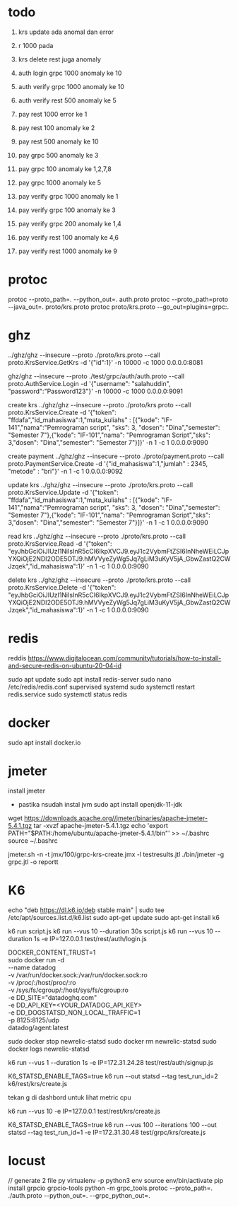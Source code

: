 # todo
1. krs update ada anomal dan error
2. r 1000 pada 
3. krs delete rest juga anomaly
3. auth login grpc 1000 anomaly ke 10
3. auth verify grpc 1000 anomaly ke 10
3. auth verify rest 500 anomaly ke 5

3. pay rest 1000 error ke 1
3. pay rest 100 anomaly ke 2
3. pay rest 500 anomaly ke 10
3. pay grpc 500 anomaly ke 3
3. pay grpc 100 anomaly ke 1,2,7,8
3. pay grpc 1000 anomaly ke 5

3. pay verify grpc 1000 anomaly ke 1
3. pay verify grpc 100 anomaly ke 3
3. pay verify grpc 200 anomaly ke 1,4
3. pay verify rest 100 anomaly ke 4,6
3. pay verify rest 1000 anomaly ke 9



# protoc

protoc --proto_path=. --python_out=. auth.proto
protoc --proto_path=proto --java_out=. proto/krs.proto
protoc proto/krs.proto --go_out=plugins=grpc:.



# ghz

../ghz/ghz --insecure   --proto ./proto/krs.proto   --call  proto.KrsService.GetKrs   -d '{"id":1}' -n 10000 -c 1000   0.0.0.0:8081

ghz/ghz --insecure   --proto ./test/grpc/auth/auth.proto  --call  proto.AuthService.Login   -d '{"username": "salahuddin", "password":"Password123"}' -n 10000 -c 1000   0.0.0.0:9091

create krs
../ghz/ghz --insecure   --proto ./proto/krs.proto   --call  proto.KrsService.Create   -d '{"token":       "ffdafa","id_mahasiswa":1,"mata_kuliahs" : [{"kode":     "IF-141","nama":"Pemrograman script", "sks":      3, "dosen":    "Dina","semester": "Semester 7"},{"kode":     "IF-101","nama":     "Pemrograman Script","sks":      3,"dosen":    "Dina","semester": "Semester 7"}]}' -n 1 -c 1  0.0.0.0:9090

create payment
../ghz/ghz --insecure   --proto ./proto/payment.proto   --call  proto.PaymentService.Create   -d '{"id_mahasiswa":1,"jumlah" : 2345, "metode" : "bri"}' -n 1 -c 1   0.0.0.0:9092

update krs
../ghz/ghz --insecure   --proto ./proto/krs.proto   --call  proto.KrsService.Update   -d '{"token":       "ffdafa","id_mahasiswa":1,"mata_kuliahs" : [{"kode":     "IF-141","nama":"Pemrograman script", "sks":      3, "dosen":    "Dina","semester": "Semester 7"},{"kode":     "IF-101","nama":     "Pemrograman Script","sks":      3,"dosen":    "Dina","semester": "Semester 7"}]}' -n 1 -c 1   0.0.0.0:9090

read krs
../ghz/ghz --insecure   --proto ./proto/krs.proto   --call  proto.KrsService.Read   -d '{"token":       "eyJhbGciOiJIUzI1NiIsInR5cCI6IkpXVCJ9.eyJ1c2VybmFtZSI6InNheWEiLCJpYXQiOjE2NDI2ODE5OTJ9.hMVVyeZyWg5Jq7gLiM3uKyV5jA_GbwZastQ2CWJzqek","id_mahasiswa":1}' -n 1 -c 1   0.0.0.0:9090


delete krs
../ghz/ghz --insecure   --proto ./proto/krs.proto   --call  proto.KrsService.Delete   -d '{"token":       "eyJhbGciOiJIUzI1NiIsInR5cCI6IkpXVCJ9.eyJ1c2VybmFtZSI6InNheWEiLCJpYXQiOjE2NDI2ODE5OTJ9.hMVVyeZyWg5Jq7gLiM3uKyV5jA_GbwZastQ2CWJzqek","id_mahasiswa":1}' -n 1 -c 1   0.0.0.0:9090


# redis
reddis https://www.digitalocean.com/community/tutorials/how-to-install-and-secure-redis-on-ubuntu-20-04-id

sudo apt update
sudo apt install redis-server
sudo nano /etc/redis/redis.conf
supervised systemd
sudo systemctl restart redis.service
sudo systemctl status redis

# docker
sudo apt install docker.io

# jmeter
install jmeter
- pastika nsudah instal jvm
sudo apt install openjdk-11-jdk


wget https://downloads.apache.org//jmeter/binaries/apache-jmeter-5.4.1.tgz
tar -xvzf apache-jmeter-5.4.1.tgz
echo 'export PATH="$PATH:/home/ubuntu/apache-jmeter-5.4.1/bin"' >> ~/.bashrc
source ~/.bashrc

jmeter.sh -n -t jmx/100/grpc-krs-create.jmx -l testresults.jtl
./bin/jmeter  -g grpc.jtl -o reportt


# K6
echo "deb https://dl.k6.io/deb stable main" | sudo tee /etc/apt/sources.list.d/k6.list
sudo apt-get update
sudo apt-get install k6

k6 run script.js
k6 run --vus 10 --duration 30s script.js
k6 run --vus 10 --duration 1s -e IP=127.0.0.1 test/rest/auth/login.js 

DOCKER_CONTENT_TRUST=1 \
sudo docker run -d \
    --name datadog \
    -v /var/run/docker.sock:/var/run/docker.sock:ro \
    -v /proc/:/host/proc/:ro \
    -v /sys/fs/cgroup/:/host/sys/fs/cgroup:ro \
    -e DD_SITE="datadoghq.com" \
    -e DD_API_KEY=<YOUR_DATADOG_API_KEY> \
    -e DD_DOGSTATSD_NON_LOCAL_TRAFFIC=1 \
    -p 8125:8125/udp \
    datadog/agent:latest

sudo docker stop newrelic-statsd 
sudo docker rm newrelic-statsd 
sudo docker logs newrelic-statsd 

k6 run --vus 1 --duration 1s -e IP=172.31.24.28 test/rest/auth/signup.js


K6_STATSD_ENABLE_TAGS=true  k6 run --out statsd --tag test_run_id=2 k6/rest/krs/create.js 


tekan g di dashbord untuk lihat metric cpu

k6 run --vus 10  -e IP=127.0.0.1 test/rest/krs/create.js 


K6_STATSD_ENABLE_TAGS=true k6 run --vus 100 --iterations 100 --out statsd --tag test_run_id=1 -e IP=172.31.30.48 test/grpc/krs/create.js

# locust
// generate 2 file py
virtualenv -p python3 env
source env/bin/activate
pip install grpcio grpcio-tools
python -m grpc_tools.protoc --proto_path=. ./auth.proto --python_out=. --grpc_python_out=.